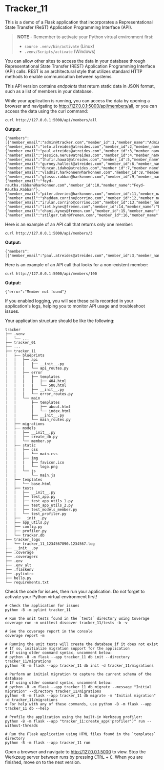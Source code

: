 # Tracker_11

This is a demo of a Flask application that incorporates a Representational State Transfer (ReST) Application Programming Interface (API).

> **NOTE** - Remember to activate your Python virtual environment first:
>
> - `source .venv/bin/activate` (Linux)
> - `.venv/Scripts/activate` (Windows)

You can allow other sites to access the data in your database through Representational State Transfer (REST) Application Programming Interface (API) calls. REST is an architectural style that utilizes standard HTTP methods to enable communication between systems.

This API version contains *endpoints* that return static data in JSON format, such as a list of members in your database.

While your application is running, you can access the data by opening a browser and navigating to <http://127.0.0.1:5000/api/members/all>, or you can access the data using the curl command:

```shell
curl http://127.0.0.1:5000/api/members/all
```

**Output:**

```text
{"members":[{"member_email":"admin@tracker.com","member_id":1,"member_name":"Admin"},{"member_email":"leto.atreides@atreides.com","member_id":2,"member_name":"Leto.Atreides"},{"member_email":"paul.atreides@atreides.com","member_id":3,"member_name":"Paul.Atreides"},{"member_email":"jessica.nerus@atreides.com","member_id":4,"member_name":"Jessica.Nerus"},{"member_email":"thufir.hawat@atreides.com","member_id":5,"member_name":"Thufir.Hawat"},{"member_email":"gurney.halleck@atreides.com","member_id":6,"member_name":"Gurney.Halleck"},{"member_email":"duncan.idaho@atreides.com","member_id":7,"member_name":"Duncan.Idaho"},{"member_email":"vladmir.harkonnen@harkonnen.com","member_id":8,"member_name":"Vladimir.Harkonnen"},{"member_email":"glossu.rabban@harkonnen.com","member_id":9,"member_name":"Glossu.Rabban"},{"member_email":"feyd-rautha.rabban@harkonnen.com","member_id":10,"member_name":"Feyd-Rautha.Rabban"},{"member_email":"piter.devries@harkonnen.com","member_id":11,"member_name":"Piter.DeVries"},{"member_email":"shaddam.corrino@corrino.com","member_id":12,"member_name":"Shaddam.Corrino"},{"member_email":"irulan.corrino@corrino.com","member_id":13,"member_name":"Irulan.Corrino"},{"member_email":"liet.kynes@fremen.com","member_id":14,"member_name":"Liet.Kynes"},{"member_email":"chani.kynes@fremen.com","member_id":15,"member_name":"Chani.Kynes"},{"member_email":"stilgar.tabr@fremen.com","member_id":16,"member_name":"Stilgar.Tabr"}]}
```

Here is an example of an API call that returns only one member:

```shell
curl http://127.0.0.1:5000/api/members/3
```

**Output:**

```text
{"members":[{"member_email":"paul.atreides@atreides.com","member_id":3,"member_name":"Paul.Atreides"}]}
```

Here is an example of an API call that looks for a non-existent member:

```shell
curl http://127.0.0.1:5000/api/members/100
```

**Output:**

```text
{"error":"Member not found"}
```

If you enabled logging, you will see these calls recorded in your application's logs, helping you to monitor API usage and troubleshoot issues.

Your application structure should be like the following:

```text
tracker
├── .venv
|   └── ...
├── tracker_01
├── ...
├── tracker_11
|   ├── blueprints
|   |   ├── api
|   |   |   ├── __init__.py
|   |   |   └── api_routes.py
|   |   ├── error
|   |   |   ├── templates
|   |   |   |   ├── 404.html
|   |   |   |   └── 500.html
|   |   |   ├── __init__.py
|   |   |   └── error_routes.py
|   |   └── main
|   |       ├── templates
|   |       |   ├── about.html
|   |       |   └── index.html
|   |       ├── __init__.py
|   |       └── main_routes.py
|   ├── migrations
|   ├── models
|   |   ├── __init__.py
|   |   ├── create_db.py
|   |   └── member.py
|   ├── static
|   |   ├── css
|   |   |   └── main.css
|   |   ├── img
|   |   |   ├── favicon.ico
|   |   |   └── logo.png
|   |   └── js
|   |       └── main.js
|   ├── templates
|   |   └── base.html
|   ├── tests
|   |   ├── __init__.py
|   |   ├── test_app.py
|   |   ├── test_app_utils_1.py
|   |   ├── test_app_utils_2.py
|   |   ├── test_models_member.py
|   |   └── test_profiler.py
|   ├── __init__.py
|   ├── app_utils.py
|   ├── config.py
|   ├── profiler.py
|   └── tracker.db
├── tracker_logs
|   └── tracker_11_1234567890.1234567.log
├── __init__.py
├── .coverage
├── .coveragerc
├── .env
├── .env_alt
├── .flaskenv
├── .pylintrc
├── hello.py
└── requirements.txt
```

Check the code for issues, then run your application. Do not forget to activate your Python virtual environment first!

```shell
# Check the application for issues
python -B -m pylint tracker_11

# Run the unit tests found in the `tests` directory using Coverage
coverage run -m unittest discover tracker_11/tests -b -v

# See the coverage report in the console
coverage report -m

# Running the unit tests will create the database if it does not exist
# If so, initialize migration support for the application
# If using older command syntax, uncomment below:
# python -B -m flask --app tracker_11 db init --directory tracker_11/migrations
python -B -m flask --app tracker_11 db init -d tracker_11/migrations

# Perform an initial migration to capture the current schema of the database
# If using older command syntax, uncomment below:
# python -B -m flask --app tracker_11 db migrate --message "Initial migration" --directory tracker_11/migrations
python -B -m flask --app tracker_11 db migrate -m "Initial migration" -d tracker_11/migrations
# For help with any of these commands, use python -B -m flask --app tracker_11 db --help

# Profile the application using the built-in Werkzeug profiler:
python -B -m flask --app "tracker_11:create_app('profiler')" run --without-threads

# Run the Flask application using HTML files found in the `templates` directory
python -B -m flask --app tracker_11 run
```

Open a browser and navigate to <http://127.0.0.1:5000> to view. Stop the Werkzeug server between runs by pressing <kbd>CTRL</kbd> +  <kbd>C</kbd>. When you are finished, move on to the next version.
